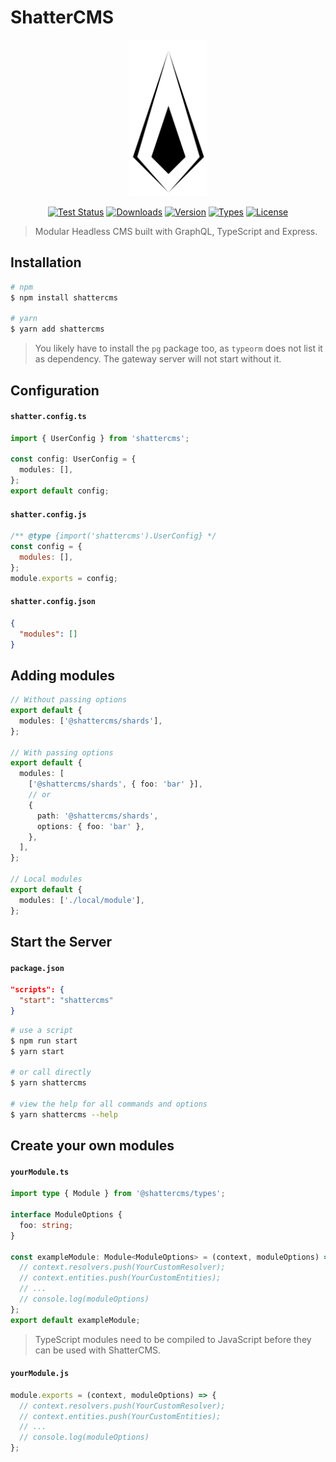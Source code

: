 # ShatterCMS

<p align="center">
  <img src="./.github/shattercms.png" height="250px" alt="ShatterCMS Icon"/>
</p>
<p align="center">
  <a href="https://github.com/shattercms/cms/actions/workflows/test.yml"><img src="https://github.com/shattercms/cms/actions/workflows/test.yml/badge.svg" alt="Test Status"></a>
  <a href="https://www.npmjs.com/package/shattercms"><img src="https://badgen.net/npm/dt/shattercms" alt="Downloads"></a>
  <a href="https://www.npmjs.com/package/shattercms"><img src="https://badgen.net/npm/v/shattercms" alt="Version"></a>
  <a href="https://www.npmjs.com/package/shattercms"><img src="https://badgen.net/npm/types/shattercms" alt="Types"></a>
  <a href="https://github.com/shattercms/cms/blob/main/LICENSE"><img src="https://badgen.net/github/license/shattercms/cms" alt="License"></a>
</p>

> Modular Headless CMS built with GraphQL, TypeScript and Express.

## Installation

```bash
# npm
$ npm install shattercms

# yarn
$ yarn add shattercms
```

> You likely have to install the `pg` package too, as `typeorm` does not list it as dependency. The gateway server will not start without it.

## Configuration

#### **`shatter.config.ts`**

```ts
import { UserConfig } from 'shattercms';

const config: UserConfig = {
  modules: [],
};
export default config;
```

#### **`shatter.config.js`**

```js
/** @type {import('shattercms').UserConfig} */
const config = {
  modules: [],
};
module.exports = config;
```

#### **`shatter.config.json`**

```json
{
  "modules": []
}
```

## Adding modules

```ts
// Without passing options
export default {
  modules: ['@shattercms/shards'],
};

// With passing options
export default {
  modules: [
    ['@shattercms/shards', { foo: 'bar' }],
    // or
    {
      path: '@shattercms/shards',
      options: { foo: 'bar' },
    },
  ],
};

// Local modules
export default {
  modules: ['./local/module'],
};
```

## Start the Server

#### **`package.json`**

```json
"scripts": {
  "start": "shattercms"
}
```

```bash
# use a script
$ npm run start
$ yarn start

# or call directly
$ yarn shattercms

# view the help for all commands and options
$ yarn shattercms --help
```

## Create your own modules

#### **`yourModule.ts`**

```ts
import type { Module } from '@shattercms/types';

interface ModuleOptions {
  foo: string;
}

const exampleModule: Module<ModuleOptions> = (context, moduleOptions) => {
  // context.resolvers.push(YourCustomResolver);
  // context.entities.push(YourCustomEntities);
  // ...
  // console.log(moduleOptions)
};
export default exampleModule;
```

> TypeScript modules need to be compiled to JavaScript before they can be used with ShatterCMS.

#### **`yourModule.js`**

```js
module.exports = (context, moduleOptions) => {
  // context.resolvers.push(YourCustomResolver);
  // context.entities.push(YourCustomEntities);
  // ...
  // console.log(moduleOptions)
};
```
